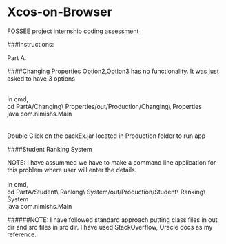 # Xcos-on-Browser
FOSSEE project internship coding assessment

###Instructions:

Part A:

####Changing Properties
Option2,Option3 has no functionality. It was just asked to have 3 options<br /><br />

In cmd,<br />
cd PartA/Changing\ Properties/out/Production/Changing\ Properties<br /> 
java com.nimishs.Main<br /> 
<br /><br />
Double Click on the packEx.jar located in Production folder to run app


####Student Ranking System

NOTE: I have assummed we have to make a command line application for this problem where user will enter the details.<br /><br />
In cmd,<br />
cd PartA/Student\ Ranking\ System/out/Production/Student\ Ranking\ System<br />
java com.nimishs.Main</br>

######NOTE:
I have followed standard approach putting class files in out dir and src files in src dir. I have used StackOverflow, Oracle docs as my reference.

